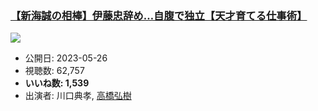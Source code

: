 ### [【新海誠の相棒】伊藤忠辞め…自腹で独立【天才育てる仕事術】](https://www.youtube.com/watch?v=nzybgmwUxeU)
[![](https://img.youtube.com/vi/nzybgmwUxeU/sddefault.jpg)](https://www.youtube.com/watch?v=nzybgmwUxeU)
-   公開日: 2023-05-26
-   視聴数: 62,757
-   **いいね数: 1,539**
-   出演者: 川口典孝, [高橋弘樹](/rehacq_fan/people/高橋弘樹 "wikilink")
